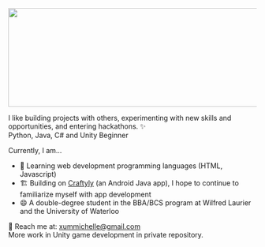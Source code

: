 <img src="https://user-images.githubusercontent.com/96635277/159150913-62867107-5666-4cc8-8e68-8f259bcceb53.png" width="665" height="200"/> 


I like building projects with others, experimenting with new skills and opportunities, and entering hackathons. ✨  
Python, Java, C# and Unity Beginner


Currently, I am...

* 🌱 Learning web development programming languages (HTML, Javascript)
* 🏗️ Building on [Craftyly](https://github.com/xummichelle/craftyly-app) (an Android Java app), I hope to continue to familiarize myself with app development
* 😄 A double-degree student in the BBA/BCS program at Wilfred Laurier and the University of Waterloo

📩 Reach me at: xummichelle@gmail.com  
More work in Unity game development in private repository.

<!--
**xummichelle/xummichelle** is a ✨ _special_ ✨ repository because its `README.md` (this file) appears on your GitHub profile.

Here are some ideas to get you started:

- 🔭 I’m currently working on ...
- 🌱 I’m currently learning ...
- 👯 I’m looking to collaborate on ...
- 🤔 I’m looking for help with ...
- 💬 Ask me about ...
- 📫 How to reach me: ...
- 😄 Pronouns: ...
- ⚡ Fun fact: ...
-->
